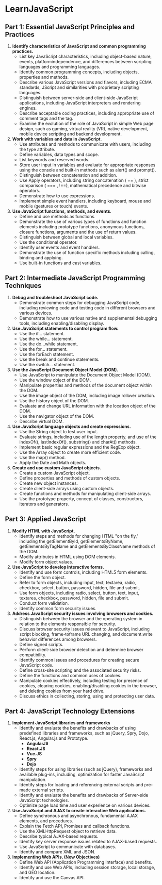 # LearnJavaScript

## **Part 1: Essential JavaScript Principles and Practices**
1. **Identify characteristics of JavaScript and common programming practices.**
   - List key JavaScript characteristics, including object-based nature, events, platformindependence, and differences between scripting languages and programming languages.
   - Identify common programming concepts, including objects, properties and methods.
   - Describe various JavaScript versions and flavors, including ECMA standards, JScript and similarities with proprietary scripting languages.
   - Distinguish between server-side and client-side JavaScript applications, including JavaScript interpreters and rendering engines.
   - Describe acceptable coding practices, including appropriate use of comment tags and the <noscript> tag.
   - Examine the evolution of the role of JavaScript in simple Web page design, such as gaming, virtual reality (VR), native development, mobile device scripting and backend development.
2. **Work with variables and data in JavaScript.**
   - Use attributes and methods to communicate with users, including the type attribute.
   - Define variables, data types and scope.
   - List keywords and reserved words.
   - Store user input in variables and evaluate for appropriate responses using the console and built-in methods such as alert() and prompt().
   - Distinguish between concatenation and addition.
   - Use Apply operators, including string concatenation ( += ), strict comparison ( === , !==), mathematical precedence and bitwise operators.
   - Demonstrate how to use expressions.
   - Implement simple event handlers, including keyboard, mouse and mobile (gestures or touch) events.
3. **Use JavaScript functions, methods, and events.**
   - Define and use methods as functions.
   - Demonstrate the use of various types of functions and function elements including prototype functions, anonymous functions, closure functions, arguments and the use of return values.
   - Distinguish between global and local variables. 
   - Use the conditional operator.
   - Identify user events and event handlers.
   - Demonstrate the use of function specific methods including calling, binding and applying.
   - Use built-in functions and cast variables.

## **Part 2: Intermediate JavaScript Programming Techniques**

1. **Debug and troubleshoot JavaScript code.**
   - Demonstrate common steps for debugging JavaScript code, including reviewing code and testing code in different browsers and various devices.
   - Demonstrate how to use various native and supplemental debugging tools, including enabling/disabling display.
2. **Use JavaScript statements to control program flow.**
   - Use the if... statement.
   - Use the while... statement.
   - Use the do...while statement.
   - Use the for... statement.
   - Use the forEach statement.
   - Use the break and continue statements.
   - Use the switch... statement.
3. **Use the JavaScript Document Object Model (DOM).**
   - Use JavaScript to manipulate the Document Object Model (DOM).
   - Use the window object of the DOM.
   - Manipulate properties and methods of the document object within the DOM.
   - Use the image object of the DOM, including image rollover creation.
   - Use the history object of the DOM.
   - Evaluate and change URL information with the location object of the DOM.
   -  Use the navigator object of the DOM.
   - Describe virtual DOM.
4. **Use JavaScript language objects and create expressions.**
   - Use the String object to test user input.
   - Evaluate strings, including use of the length property, and use of the indexOf(), lastIndexOf(), substring() and charAt() methods.
   - Implement basic regular expressions and the RegExp object.
   - Use the Array object to create more efficient code.
   - Use the map() method.
   - Apply the Date and Math objects.
5. **Create and use custom JavaScript objects.**
   - Create a custom JavaScript object.
   - Define properties and methods of custom objects.
   - Create new object instances.
   - Create client-side arrays using custom objects.
   - Create functions and methods for manipulating client-side arrays.
   - Use the prototype property, concept of classes, constructors, iterators and generators.

## **Part 3: Applied JavaScript**

1. **Modify HTML with JavaScript.**
   - Identify steps and methods for changing HTML "on the fly," including the getElementById, getElementsByName, getElementsByTagName and getElementsByClassName methods of the DOM.
   - Modify attributes in HTML using DOM elements.
   - Modify form object values.
2. **Use JavaScript to develop interactive forms.**
   - Identify and use form controls, including HTML5 form elements.
   - Define the form object.
   - Refer to form objects, including input, text, textarea, radio, checkbox, select, button, password, hidden, file and submit.
   - Use form objects, including radio, select, button, text, input, textarea, checkbox, password, hidden, file and submit. 
   - Conduct form validation.
   - Identify common form security issues.
3. **Address JavaScript security issues involving browsers and cookies.**
   - Distinguish between the browser and the operating system in relation to the elements responsible for security.
   - Discuss browser security issues relevant to JavaScript, including script blocking, frame-toframe URL changing, and document.write behavior differences among browsers.
   - Define signed scripts.
   - Perform client-side browser detection and determine browser compatibility.
   - Identify common issues and procedures for creating secure JavaScript code.
   - Define cross-site scripting and the associated security risks.
   - Define the functions and common uses of cookies.
   - Manipulate cookies effectively, including testing for presence of cookies, clearing cookies, enabling/disabling cookies in the browser, and deleting cookies from your hard drive.
   - Discuss ethics in collecting, storing, using and protecting user data.

## **Part 4: JavaScript Technology Extensions**
1. **Implement JavaScript libraries and frameworks**
   - Identify and evaluate the benefits and drawbacks of using predefined libraries and frameworks, such as jQuery, Spry, Dojo, React.js, Angular.js and Prototype.
     - **AngularJS**
     - **React.JS**
     - **Vue.JS**
     - **Spry**
     - **Dojo**
   - Identify steps for using libraries (such as jQuery), frameworks and available plug-ins, including, optimization for faster JavaScript manipulation.
   - Identify steps for loading and referencing external scripts and pre-made external scripts.
   - Identify and evaluate the benefits and drawbacks of Server-side JavaScript technologies.
   - Optimize page load time and user experience on various devices.
2. **Use JavaScript and AJAX to create interactive Web applications.**
   - Define synchronous and asynchronous, fundamental AJAX elements, and procedures.
   - Explain the Fetch API, Promises and callback functions.
   - Use the XMLHttpRequest object to retrieve data.
   - Describe typical AJAX-based requests.
   - Identify key server response issues related to AJAX-based requests.
   - Use JavaScript to communicate with databases.
   - Identify and compare XML and JSON.
3. **Implementing Web APIs. (New Objectives)**
   - Define Web API (Application Programming Interface) and benefits.
   - Identify and use Web APIs, including session storage, local storage, and GEO location.
   - Identify and use the Canvas API.
